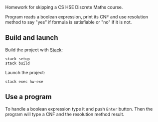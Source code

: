 Homework for skipping a CS HSE Discrete Maths course.

Program reads a boolean expression, print its CNF and use resolution method to say "yes" if formula is satisfiable or "no" if it is not.

## Build and launch

Build the project with [Stack](https://www.haskellstack.org):

```
stack setup
stack build
```

Launch the project:

```
stack exec hw-exe
```

## Use a program

To handle a boolean expression type it and push `Enter` button. Then the program will type a CNF and the resolution method result.

